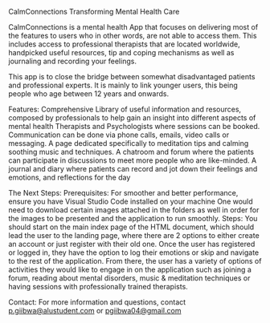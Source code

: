 CalmConnections
Transforming Mental Health Care

CalmConnections is a mental health App that focuses on delivering most of the features to users who in other words, are not able to access them. This includes access to professional therapists that are located worldwide, handpicked useful resources, tip and coping mechanisms as well as journaling and recording your feelings. 

This app is to close the bridge between somewhat disadvantaged patients and professional experts. It is mainly to link younger users, this being people who age between 12 years and onwards. 

Features: 
Comprehensive Library of useful information and resources, composed by professionals to help gain an insight into different aspects of mental health
Therapists and Psychologists where sessions can be booked. Communication can be done via phone calls, emails, video calls or messaging.
A page dedicated specifically to meditation tips and calming soothing music and techniques.
A chatroom and forum where the patients can participate in discussions to meet more people who are like-minded. 
A journal and diary where patients can record and jot down their feelings and emotions, and reflections for the day

The Next Steps: 
Prerequisites: 
For smoother and better performance, ensure you have Visual Studio Code installed on your machine
One would need to download certain images attached in the folders as well in order for the images to be presented and the application to run smoothly. 
Steps: 
You should start on the main index page of the HTML document, which should lead the user to the landing page, where there are 2 options to either create an account or just register with their old one. 
Once the user has registered or logged in, they have the option to log their emotions or skip and navigate to the rest of the application. 
From there, the user has a variety of options of activities they would like to engage in on the application such as joining a forum, reading about mental disorders, music & meditation techniques or having sessions with professionally trained therapists. 

Contact: 
For more information and questions, contact p.giibwa@alustudent.com or pgiibwa04@gmail.com 
